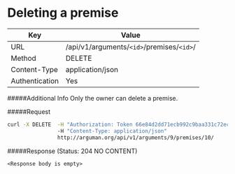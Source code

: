 Deleting a premise
=======================
| Key             | Value              |
| ----------------|--------------------|
| URL             | /api/v1/arguments/`<id>`/premises/`<id>`/ |
| Method          | DELETE               |
| Content-Type    | application/json   |
| Authentication  | Yes                |

#####Additional Info
Only the owner can delete a premise.

#####Request

```bash
curl -X DELETE  -H "Authorization: Token 66e84d2dd71ecb992c9baa331c72eca58f239909"
                -H "Content-Type: application/json"
                http://arguman.org/api/v1/arguments/9/premises/10/
```

#####Response (Status: 204 NO CONTENT)

  `<Response body is empty>`
